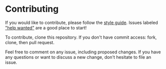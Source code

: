 # Contributing

If you would like to contribute, please follow the [style guide](STYLE.md).
Issues labeled ["help
wanted"](https://github.com/Issue-Tracker-client/meta/labels/help%20wanted) are a good
place to start!

To contribute, clone this repository. If you don't have commit access: fork,
clone, then pull request.

Feel free to comment on any issue, including proposed changes. If you have any
questions or want to discuss a new change, don't hesitate to file an issue.
